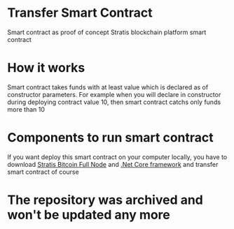 # Transfer Smart Contract
Smart contract as proof of concept Stratis blockchain platform smart contract 

# How it works
Smart contract takes funds with at least value which is declared as of constructor parameters. For example when you will declare in constructor during deploying contract value 10, then smart contract catchs only funds more than 10

# Components to run smart contract
If you want deploy this smart contract on your computer locally, you have to download [Stratis Bitcoin Full Node](https://github.com/stratisproject/StratisBitcoinFullNode/tree/sc-alpha-latest) and [.Net Core framework](https://dotnet.microsoft.com/download/dotnet-core/2.1) and transfer smart contract of course

# The repository was archived and won't be updated any more
